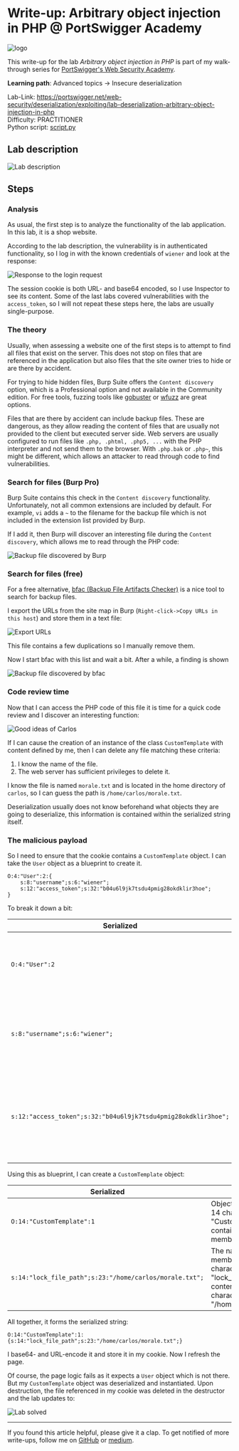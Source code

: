 # Write-up: Arbitrary object injection in PHP @ PortSwigger Academy

![logo](img/logo.png)

This write-up for the lab *Arbitrary object injection in PHP* is part of my walk-through series for [PortSwigger's Web Security Academy](https://portswigger.net/web-security).

**Learning path**: Advanced topics → Insecure deserialization

Lab-Link: <https://portswigger.net/web-security/deserialization/exploiting/lab-deserialization-arbitrary-object-injection-in-php>  
Difficulty: PRACTITIONER  
Python script: [script.py](script.py)  

## Lab description

![Lab description](img/lab_description.png)

## Steps

### Analysis

As usual, the first step is to analyze the functionality of the lab application. In this lab, it is a shop website.

According to the lab description, the vulnerability is in authenticated functionality, so I log in with the known credentials of `wiener` and look at the response:

![Response to the login request](img/login_response.png)

The session cookie is both URL- and base64 encoded, so I use Inspector to see its content. Some of the last labs covered vulnerabilities with the `access_token`, so I will not repeat these steps here, the labs are usually single-purpose.

### The theory

Usually, when assessing a website one of the first steps is to attempt to find all files that exist on the server. This does not stop on files that are referenced in the application but also files that the site owner tries to hide or are there by accident.

For trying to hide hidden files, Burp Suite offers the `Content discovery` option, which is a Professional option and not available in the Community edition. For free tools, fuzzing tools like [gobuster](https://github.com/OJ/gobuster) or [wfuzz](https://github.com/xmendez/wfuzz) are great options.

Files that are there by accident can include backup files. These are dangerous, as they allow reading the content of files that are usually not provided to the client but executed server side. Web servers are usually configured to run files like `.php, .phtml, .php5, ...` with the PHP interpreter and not send them to the browser. With `.php.bak` or `.php~`, this might be different, which allows an attacker to read through code to find vulnerabilities.

### Search for files (Burp Pro)

Burp Suite contains this check in the `Content discovery` functionality. Unfortunately, not all common extensions are included by default. For example, `vi` adds a `~` to the filename for the backup file which is not included in the extension list provided by Burp.

If I add it, then Burp will discover an interesting file during the `Content discovery`, which allows me to read through the PHP code:

![Backup file discovered by Burp](img/burp_discovered_backup_file.png)

### Search for files (free)

For a free alternative, [bfac (Backup File Artifacts Checker)](https://github.com/mazen160/bfac) is a nice tool to search for backup files.

I export the URLs from the site map in Burp (`Right-click->Copy URLs in this host`) and store them in a text file:

![Export URLs](img/export_urls.png)

This file contains a few duplications so I manually remove them.

Now I start bfac with this list and wait a bit. After a while, a finding is shown

![Backup file discovered by bfac](img/bfac_finding.png)

### Code review time

Now that I can access the PHP code of this file it is time for a quick code review and I discover an interesting function:

![Good ideas of Carlos](img/carlos_ideas.png)

If I can cause the creation of an instance of the class `CustomTemplate` with content defined by me, then I can delete any file matching these criteria:

1. I know the name of the file.
1. The web server has sufficient privileges to delete it.

I know the file is named `morale.txt` and is located in the home directory of `carlos`, so I can guess the path is `/home/carlos/morale.txt`.

Deserialization usually does not know beforehand what objects they are going to deserialize, this information is contained within the serialized string itself.

### The malicious payload

So I need to ensure that the cookie contains a `CustomTemplate` object. I can take the `User` object as a blueprint to create it.

```
O:4:"User":2:{
    s:8:"username";s:6:"wiener";
    s:12:"access_token";s:32:"b04u6l9jk7tsdu4pmig28okdklir3hoe";
}
```

To break it down a bit:

| Serialized | Meaning |
| --- | --- |
| `O:4:"User":2` | Object, its type name is 4 characters long and is "User". It contains 2 serialized members |
| `s:8:"username";s:6:"wiener";` | The name of the first member has 8 characters and is "username", the content is the 6 character string "wiener" |
| `s:12:"access_token";s:32:"b04u6l9jk7tsdu4pmig28okdklir3hoe";` | The name of the second member has 12 characters and is "access_token", the content is the 32-character string "b04...hoe" |

Using this as blueprint, I can create a `CustomTemplate` object:

| Serialized | Meaning |
| --- | --- |
| `O:14:"CustomTemplate":1` | Object, its type name is 14 characters long and is "CustomTemplate". It contains 1 serialized member |
| `s:14:"lock_file_path";s:23:"/home/carlos/morale.txt";` | The name of the first member has 14 characters and is "lock_file_path", the content is the 23 character string "/home/carlos/morale.txt" |

All together, it forms the serialized string:

```
O:14:"CustomTemplate":1:{s:14:"lock_file_path";s:23:"/home/carlos/morale.txt";}
```

I base64- and URL-encode it and store it in my cookie. Now I refresh the page. 

Of course, the page logic fails as it expects a `User` object which is not there. But my `CustomTemplate` object was deserialized and instantiated. Upon destruction, the file referenced in my cookie was deleted in the destructor and the lab updates to:

![Lab solved](img/success.png)

---

If you found this article helpful, please give it a clap. To get notified of more write-ups, follow me on [GitHub](https://github.com/frank-leitner) or [medium](https://medium.com/@frank.leitner).
